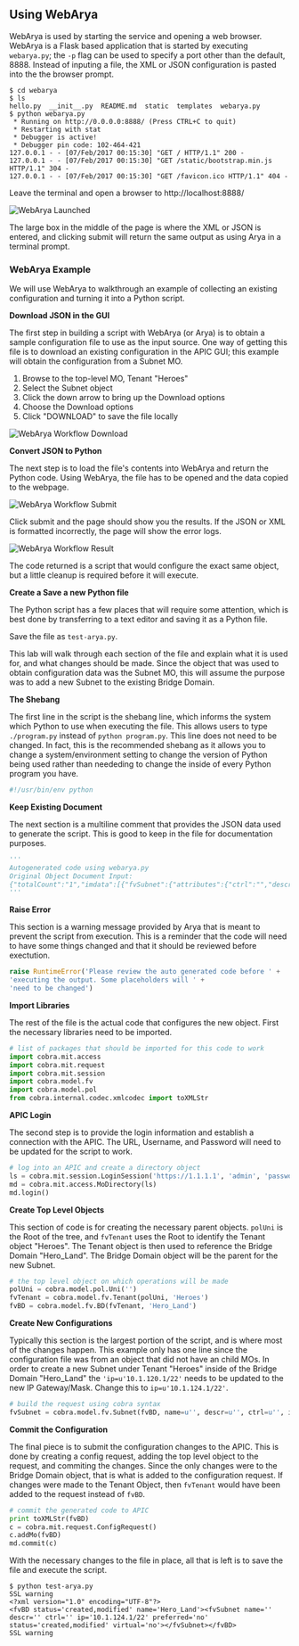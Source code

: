 ## Using WebArya
WebArya is used by starting the service and opening a web browser. WebArya is a Flask based application that is started by executing `webarya.py`; the `-p` flag can be used to specify a port other than the default, 8888. Instead of inputing a file, the XML or JSON configuration is pasted into the the browser prompt.

```
$ cd webarya
$ ls
hello.py  __init__.py  README.md  static  templates  webarya.py
$ python webarya.py
 * Running on http://0.0.0.0:8888/ (Press CTRL+C to quit)
 * Restarting with stat
 * Debugger is active!
 * Debugger pin code: 102-464-421
127.0.0.1 - - [07/Feb/2017 00:15:30] "GET / HTTP/1.1" 200 -
127.0.0.1 - - [07/Feb/2017 00:15:30] "GET /static/bootstrap.min.js HTTP/1.1" 304 -
127.0.0.1 - - [07/Feb/2017 00:15:30] "GET /favicon.ico HTTP/1.1" 404 -

```

Leave the terminal and open a browser to http://localhost:8888/

![WebArya Launched](assets/webarya_launched.png)

The large box in the middle of the page is where the XML or JSON is entered, and clicking submit will return the same output as using Arya in a terminal prompt.

### WebArya Example

We will use WebArya to walkthrough an example of collecting an existing configuration and turning it into a Python script.

**Download JSON in the GUI**

The first step in building a script with WebArya (or Arya) is to obtain a sample configuration file to use as the input source. One way of getting this file is to download an existing configuration in the APIC GUI; this example will obtain the configuration from a Subnet MO.

1.  Browse to the top-level MO, Tenant "Heroes"
2.  Select the Subnet object
3.  Click the down arrow to bring up the Download options
4.  Choose the Download options
5.  Click "DOWNLOAD" to save the file locally

![WebArya Workflow Download](assets/webarya_workflow_json_download.png)

**Convert JSON to Python**

The next step is to load the file's contents into WebArya and return the Python code. Using WebArya, the file has to be opened and the data copied to the webpage.

![WebArya Workflow Submit](assets/webarya_workflow_submit.png)

Click submit and the page should show you the results. If the JSON or XML is formatted incorrectly, the page will show the error logs.

![WebArya Workflow Result](assets/webarya_workflow_result.png)

The code returned is a script that would configure the exact same object, but a little cleanup is required before it will execute.


**Create a Save a new Python file**

The Python script has a few places that will require some attention, which is best done by transferring to a text editor and saving it as a Python file. 

Save the file as `test-arya.py`.

This lab will walk through each section of the file and explain what it is used for, and what changes should be made. Since the object that was used to obtain configuration data was the Subnet MO, this will assume the purpose was to add a new Subnet to the existing Bridge Domain.

**The Shebang**

The first line in the script is the shebang line, which informs the system which Python to use when executing the file. This allows users to type `./program.py` instead of `python program.py`. This line does not need to be changed.  In fact, this is the recommended shebang as it allows you to change a system/environment setting to change the version of Python being used rather than neededing to change the inside of every Python program you have.

```python
#!/usr/bin/env python
```

**Keep Existing Document**

The next section is a multiline comment that provides the JSON data used to generate the script. This is good to keep in the file for documentation purposes.
```python
'''
Autogenerated code using webarya.py
Original Object Document Input:
{"totalCount":"1","imdata":[{"fvSubnet":{"attributes":{"ctrl":"","descr":"","dn":"uni/tn-Heroes/BD-Hero_Land/subnet-[10.1.120.1/22]","ip":"10.1.120.1/22","name":"","preferred":"no","scope":"public","virtual":"no"}}}]}
'''
```


**Raise Error**

This section is a warning message provided by Arya that is meant to prevent the script from execution. This is a reminder that the code will need to have some things changed and that it should be reviewed before exectution.
```python
raise RuntimeError('Please review the auto generated code before ' +
'executing the output. Some placeholders will ' +
'need to be changed')
```

**Import Libraries**

The rest of the file is the actual code that configures the new object. First the necessary libraries need to be imported.
```python
# list of packages that should be imported for this code to work
import cobra.mit.access
import cobra.mit.request
import cobra.mit.session
import cobra.model.fv
import cobra.model.pol
from cobra.internal.codec.xmlcodec import toXMLStr
```

**APIC Login**

The second step is to provide the login information and establish a connection with the APIC. The URL, Username, and Password will need to be updated for the script to work.

```python
# log into an APIC and create a directory object
ls = cobra.mit.session.LoginSession('https://1.1.1.1', 'admin', 'password')
md = cobra.mit.access.MoDirectory(ls)
md.login()
```

**Create Top Level Objects**

This section of code is for creating the necessary parent objects. `polUni` is the Root of the tree, and `fvTenant` uses the Root to identify the Tenant object "Heroes". The Tenant object is then used to reference the Bridge Domain "Hero_Land". The Bridge Domain object will be the parent for the new Subnet.
```python
# the top level object on which operations will be made
polUni = cobra.model.pol.Uni('')
fvTenant = cobra.model.fv.Tenant(polUni, 'Heroes')
fvBD = cobra.model.fv.BD(fvTenant, 'Hero_Land')
```

**Create New Configurations**

Typically this section is the largest portion of the script, and is where most of the changes happen. This example only has one line since the configuration file was from an object that did not have an child MOs. In order to create a new Subnet under Tenant "Heroes" inside of the Bridge Domain "Hero_Land" the `'ip=u'10.1.120.1/22'` needs to be updated to the new IP Gateway/Mask. Change this to `ip=u'10.1.124.1/22'`.
```python
# build the request using cobra syntax
fvSubnet = cobra.model.fv.Subnet(fvBD, name=u'', descr=u'', ctrl=u'', ip=u'10.1.120.1/22', preferred=u'no', virtual=u'no')
```

**Commit the Configuration**

The final piece is to submit the configuration changes to the APIC. This is done by creating a config request, adding the top level object to the request, and commiting the changes. Since the only changes were to the Bridge Domain object, that is what is added to the configuration request. If changes were made to the Tenant Object, then `fvTenant` would have been added to the request instead of `fvBD`.
```python
# commit the generated code to APIC
print toXMLStr(fvBD)
c = cobra.mit.request.ConfigRequest()
c.addMo(fvBD)
md.commit(c)

```

With the necessary changes to the file in place, all that is left is to save the file and execute the script.

```
$ python test-arya.py
SSL warning
<?xml version="1.0" encoding="UTF-8"?>
<fvBD status='created,modified' name='Hero_Land'><fvSubnet name='' descr='' ctrl='' ip='10.1.124.1/22' preferred='no' status='created,modified' virtual='no'></fvSubnet></fvBD>
SSL warning
```